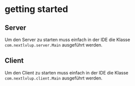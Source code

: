 # getting started

## Server
Um den Server zu starten muss einfach in der IDE die Klasse `com.nextlvlup.server.Main` ausgeführt werden.

## Client
Um den Client zu starten muss einfach in der IDE die Klasse `com.nextlvlup.client.Main` ausgeführt werden.